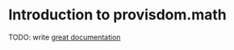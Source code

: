 # Introduction to provisdom.math

TODO: write [great documentation](http://jacobian.org/writing/what-to-write/)
